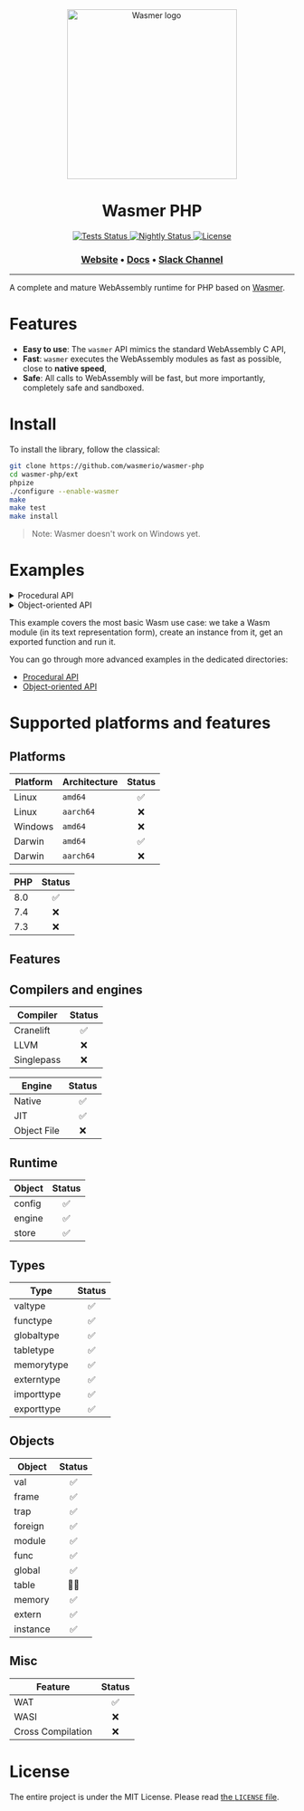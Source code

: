 <div align="center">
  <a href="https://wasmer.io" target="_blank" rel="noopener noreferrer">
    <img width="300" src="https://raw.githubusercontent.com/wasmerio/wasmer/master/assets/logo.png" alt="Wasmer logo">
  </a>
  
  <h1>Wasmer PHP</h1>
  
  <p>
    <a href="https://github.com/wasmerio/wasmer-php/actions?query=workflow%3A%22Tests%22">
      <img src="https://github.com/wasmerio/wasmer-php/workflows/Tests/badge.svg" alt="Tests Status">
    </a>
    <a href="https://github.com/wasmerio/wasmer-php/actions?query=workflow%3A%22Nightly%22">
      <img src="https://github.com/wasmerio/wasmer-php/workflows/Nightly/badge.svg" alt="Nightly Status">
    </a>
    <a href="https://github.com/wasmerio/wasmer-php/blob/master/LICENSE">
      <img src="https://img.shields.io/github/license/wasmerio/wasmer-php.svg" alt="License">
    </a>
  </p>

  <h3>
    <a href="https://wasmer.io/">Website</a>
    <span> • </span>
    <a href="https://docs.wasmer.io">Docs</a>
    <span> • </span>
    <a href="https://slack.wasmer.io/">Slack Channel</a>
  </h3>

</div>

<hr/>

A complete and mature WebAssembly runtime for PHP based on [Wasmer].

[Wasmer]: https://github.com/wasmerio/wasmer

# Features

* **Easy to use**: The `wasmer` API mimics the standard WebAssembly C API,
* **Fast**: `wasmer` executes the WebAssembly modules as fast as possible, close to **native speed**,
* **Safe**: All calls to WebAssembly will be fast, but more importantly, completely safe and sandboxed.

# Install

To install the library, follow the classical:

```bash
git clone https://github.com/wasmerio/wasmer-php
cd wasmer-php/ext
phpize
./configure --enable-wasmer
make
make test
make install
```

> Note: Wasmer doesn't work on Windows yet.

# Examples

<details>
    <summary>Procedural API</summary>

```php
<?php 

declare(strict_types=1);

$engine = wasm_engine_new();
$store = wasm_store_new($engine);
$wasm = file_get_contents(__DIR__ . DIRECTORY_SEPARATOR . 'hello.wasm');
$module = wasm_module_new($store, $wasm);

function hello_callback() {
    echo 'Calling back...' . PHP_EOL;
    echo '> Hello World!' . PHP_EOL;

    return null;
}

$functype = wasm_functype_new(new Wasm\Vec\ValType(), new Wasm\Vec\ValType());
$func = wasm_func_new($store, $functype, 'hello_callback');
wasm_functype_delete($functype);

$extern = wasm_func_as_extern($func);
$externs = new Wasm\Vec\Extern([$extern]);
$instance = wasm_instance_new($store, $module, $externs);

wasm_func_delete($func);

$exports = wasm_instance_exports($instance);
$run = wasm_extern_as_func($exports[0]);

wasm_module_delete($module);
wasm_instance_delete($instance);

$results = wasm_func_call($run, new Wasm\Vec\Val());

wasm_store_delete($store);
wasm_engine_delete($engine);
```
</details>

<details>
    <summary>Object-oriented API</summary>

```php
<?php

declare(strict_types=1);

use Wasm;

require_once __DIR__.'/../vendor/autoload.php';

$engine = Wasm\Engine::new();
$store = Wasm\Store::new($engine);

$wasm = file_get_contents(__DIR__.DIRECTORY_SEPARATOR.'hello.wasm');

$module = Wasm\Module::new($store, $wasm);

function hello_callback()
{
    echo 'Calling back...'.PHP_EOL;
    echo '> Hello World!'.PHP_EOL;

    return null;
}

$functype = Wasm\Functype::new(new Wasm\Vec\ValType(), new Wasm\Vec\ValType());
$func = Wasm\Module\Func::new($store, $functype, 'hello_callback');

$extern = $func->asExtern();
$externs = new Wasm\Vec\Extern([$extern->inner()]);
$instance = Wasm\Module\Instance::new($store, $module, $externs);

$exports = $instance->exports();
$run = $exports[0]->asFunc();

$args = new Wasm\Vec\Val();
$results = $run($args);
```
</details>

This example covers the most basic Wasm use case: we take a Wasm module (in its text representation form), create
an instance from it, get an exported function and run it.

You can go through more advanced examples in the dedicated directories:
* [Procedural API]
* [Object-oriented API]

[Object-oriented API]: examples
[Procedural API]: ext/examples

# Supported platforms and features

## Platforms

| Platform | Architecture | Status |
|----------|--------------|:------:|
| Linux    | `amd64`      | ✅      |
| Linux    | `aarch64`    | ❌      |
| Windows  | `amd64`      | ❌      |
| Darwin   | `amd64`      | ✅      |
| Darwin   | `aarch64`    | ❌      |

| PHP | Status |
|-----|:------:|
| 8.0 | ✅      |
| 7.4 | ❌      |
| 7.3 | ❌      |

## Features

## Compilers and engines

| Compiler   | Status |
|------------|:------:|
| Cranelift  | ✅      |
| LLVM       | ❌      |
| Singlepass | ❌      |

| Engine      | Status |
|-------------|:------:|
| Native      | ✅      |
| JIT         | ✅      | 
| Object File | ❌      |

## Runtime

| Object      | Status |
|-------------|:------:|
| config      | ✅      |
| engine      | ✅      | 
| store       | ✅      |

## Types

| Type       | Status |
|------------|:------:|
| valtype    | ✅      |
| functype   | ✅      |
| globaltype | ✅      |
| tabletype  | ✅      |
| memorytype | ✅      |
| externtype | ✅      |
| importtype | ✅      |
| exporttype | ✅      |

## Objects

| Object | Status |
|----------|:------:|
| val      | ✅      |
| frame    | ✅      |
| trap     | ✅      |
| foreign  | ✅      |
| module   | ✅      |
| func     | ✅      |
| global   | ✅      |
| table    | 🧑‍💻      |
| memory   | ✅      |
| extern   | ✅      |
| instance | ✅      |

## Misc

| Feature           | Status |
|-------------------|:------:|
| WAT               | ✅      |
| WASI              | ❌      |
| Cross Compilation | ❌      |

# License

The entire project is under the MIT License. Please read [the
`LICENSE` file][license].


[license]: https://github.com/wasmerio/wasmer/blob/master/LICENSE
